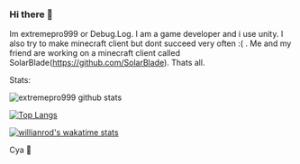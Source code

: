 ### Hi there 👋

Im extremepro999 or Debug.Log. I am a game developer and i use unity. I also try to make minecraft client but dont succeed very often
:( . Me and my friend are working on a minecraft client called SolarBlade(https://github.com/SolarBlade). Thats all.

Stats:

![extremepro999 github stats](https://github-readme-stats.vercel.app/api?username=extremepro999&show_icons=true&title_color=f82371&icon_color=f8ca23&text_color=ffffff&bg_color=000000&border_color=ffffff)

[![Top Langs](https://github-readme-stats.vercel.app/api/top-langs/?username=extremepro999)](https://github.com/anuraghazra/github-readme-stats)

[![willianrod's wakatime stats](https://github-readme-stats.vercel.app/api/wakatime?username=DebugDotLog)](https://github.com/anuraghazra/github-readme-stats)

Cya 👋
